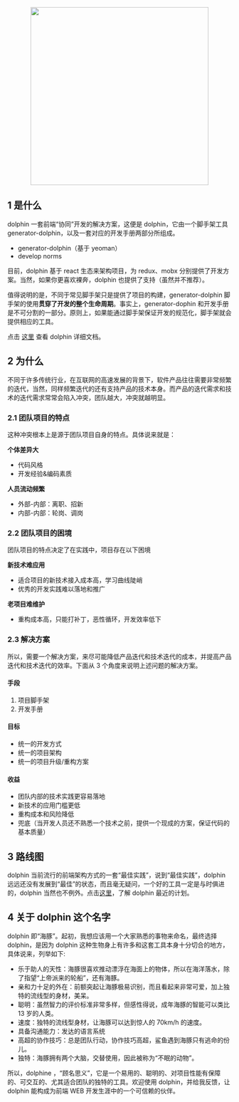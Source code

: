 
<p align="center"><a href="http://47.93.14.9:8083/" target="_blank"><img width="400" src="http://o6ul1xz4z.bkt.clouddn.com/2017-12-19-75FF91B3-290A-4204-8195-D8BEED6EE143.png"></a></p>

## 1 是什么

dolphin 一套前端“协同”开发的解决方案，这便是 dolphin，它由一个脚手架工具 generator-dolphin，以及一套对应的开发手册两部分所组成。

- generator-dolphin（基于 yeoman）
- develop norms

目前，dolphin 基于 react 生态来架构项目，为 redux、mobx 分别提供了开发方案。当然，如果你更喜欢裸奔，dolphin 也提供了支持（虽然并不推荐）。

值得说明的是，不同于常见脚手架只是提供了项目的构建，generator-dolphin 脚手架的使用**贯穿了开发的整个生命周期**。事实上，generator-dophin 和开发手册是不可分割的一部分。原则上，如果能通过脚手架保证开发的规范化，脚手架就会提供相应的工具。



点击 [这里](http://47.93.14.9:8083) 查看 dolphin 详细文档。



## 2 为什么

不同于许多传统行业，在互联网的高速发展的背景下，软件产品往往需要非常频繁的迭代，当然，同样频繁迭代的还有支持产品的技术本身。而产品的迭代需求和技术的迭代需求常常会陷入冲突，团队越大，冲突就越明显。

### 2.1 团队项目的特点

这种冲突根本上是源于团队项目自身的特点。具体说来就是：

**个体差异大**

- 代码风格
- 开发经验&编码素质

**人员流动频繁**

- 外部-内部：离职、招新 
- 内部-内部：轮岗、调岗

### 2.2 团队项目的困境

团队项目的特点决定了在实践中，项目存在以下困境

**新技术难应用**

- 适合项目的新技术接入成本高，学习曲线陡峭
- 优秀的开发实践难以落地和推广

**老项目难维护**

- 重构成本高，只能打补丁，恶性循环，开发效率低下

### 2.3 解决方案

所以，需要一个解决方案，来尽可能降低产品迭代和技术迭代的成本，并提高产品迭代和技术迭代的效率。下面从 3 个角度来说明上述问题的解决方案。

#### 手段

1. 项目脚手架
2. 开发手册

#### 目标

- 统一的开发方式
- 统一的项目架构
- 统一的项目升级/重构方案

#### 收益

- 团队内部的技术实践更容易落地
- 新技术的应用门槛更低
- 重构成本和风险降低
- 兜底（当开发人员还不熟悉一个技术之前，提供一个现成的方案，保证代码的基本质量）



## 3 路线图

dolphin 当前流行的前端架构方式的一套“最佳实践”，说到“最佳实践”，dolphin 远远还没有发展到“最佳”的状态，而且毫无疑问，一个好的工具一定是与时俱进的，dolphin 当然也不例外。点击[这里](https://my.mindnode.com/s9TpvrMnqYqDMhrcqAd6gEWVXmfTrjZYy1FjzYjv)，了解 dolphin 最近的计划。



## 4 关于 dolphin 这个名字

dolphin 即“海豚”。起初，我想应该用一个大家熟悉的事物来命名，最终选择 dolphin，是因为 dolphin 这种生物身上有许多和这套工具本身十分切合的地方，具体说来，列举如下:

- 乐于助人的天性：海豚很喜欢推动漂浮在海面上的物体，所以在海洋落水，除了指望“上帝派来的轮船”，还有海豚。
- 亲和力十足的外在：前额突起让海豚极易识别，而且看起来非常可爱，加上独特的流线型的身材，美呆。
- 聪明：虽然智力的评价标准非常多样，但感性得说，成年海豚的智能可以类比 13 岁的人类。
- 速度：独特的流线型身材，让海豚可以达到惊人的 70km/h 的速度。
- 具备沟通能力：发达的语言系统
- 高超的协作技巧：总是团队行动，协作技巧高超，鲨鱼遇到海豚只有逃命的份儿。
- 独特：海豚拥有两个大脑，交替使用，因此被称为“不眠的动物”。

所以，dolphine ，“顾名思义”，它是一个易用的、聪明的、对项目性能有保障的、可交互的、尤其适合团队的独特的工具。欢迎使用 dolphin，并给我反馈，让 dolphin 能构成为前端 WEB 开发生涯中的一个可信赖的伙伴。

